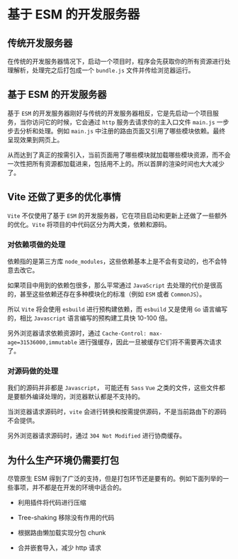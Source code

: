 <script setup>
import Image1 from "./work/image1.svg"
import Image2 from "./work/image2.svg"
import Image3 from "./work/image3.png"
import Image4 from "./work/image4.png"
</script>

# 基于 ESM 的开发服务器

## 传统开发服务器

在传统的开发服务器情况下，启动一个项目时，程序会先获取你的所有资源进行处理解析，处理完之后打包成一个 `bundle.js` 文件并传给浏览器运行。

<AppImage :src="Image1" width="100%" background="#313641" />

## 基于 ESM 的开发服务器

基于 `ESM` 的开发服务器刚好与传统的开发服务器相反，它是先启动一个项目服务，当你访问它的时候，它会通过 `http` 服务去请求你的主入口文件 `main.js` 一步步去分析和处理。例如 `main.js` 中注册的路由页面又引用了哪些模块依赖。最终呈现效果到网页上。

从而达到了真正的按需引入，当前页面用了哪些模块就加载哪些模块资源，而不会一次性把所有资源都加载进来，包括用不上的。所以首屏的渲染时间也大大减少了。

<AppImage :src="Image2" width="100%" background="#313641" />

## Vite 还做了更多的优化事情

`Vite` 不仅使用了基于 `ESM` 的开发服务器，它在项目启动和更新上还做了一些额外的优化。`Vite` 将项目的中代码区分为两大类，依赖和源码。

### 对依赖项做的处理

依赖指的是第三方库 `node_modules`，这些依赖基本上是不会有变动的，也不会特意去改它。

如果项目中用到的依赖包很多，那么平常通过 `JavaScript` 去处理的代价是很高的，甚至这些依赖还存在多种模块化的标准（例如 `ESM` 或者 `CommonJS`）。

所以 `Vite` 将会使用 `esbuild` 进行预构建依赖，而 `esbuild` 又是使用 `Go` 语言编写的，相比 `Javascript` 语言编写的预构建工具快 10-100 倍。

另外浏览器请求依赖资源时，通过 `Cache-Control: max-age=31536000,immutable` 进行强缓存，因此一旦被缓存它们将不需要再次请求了。

<AppImage :src="Image3" width="100%" />

### 对源码做的处理

我们的源码并非都是 `Javascript`， 可能还有 `Sass` `Vue` 之类的文件，这些文件都是要额外编译处理的，浏览器默认都是不支持的。

当浏览器请求源码时，`vite` 会进行转换和按需提供源码，不是当前路由下的源码不会提供。

另外浏览器请求源码时，通过 `304 Not Modified` 进行协商缓存。

<AppImage :src="Image4" width="100%" />

## 为什么生产环境仍需要打包

尽管原生 ESM 得到了广泛的支持，但是打包环节还是要有的。例如下面列举的一些事项，并不都是在开发的环境中适合的。

-   利用插件将代码进行压缩

-   Tree-shaking 移除没有作用的代码

-   根据路由懒加载实现分包 chunk

-   合并嵌套导入，减少 http 请求
